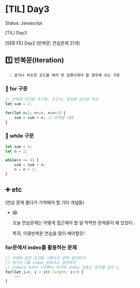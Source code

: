 # [TIL] Day3

Status: Javascript

[TIL] Day3

[SEB FE] Day2 (반복문; 연습문제 21개)

## 1️⃣ 반복문(Iteration)

      : 같거나 비슷한 코드를 여러 번 실행시켜야 할 경우에 쓰는 구문

### 📎 for 구문

```jsx
// 반복할 조건을 초기화, 조건식, 증감문 순으로 작성
let sum = 1;

for(let n=2; n<=4; n=n+1) {
	sum = sum + n; // 반복할 내용
}
```

### 📎 while 구문

```jsx
let sum = 1;
let n = 2;

while(n <= 4) {
	sum = sum + n;
	n = n + 1;
}
```

## ➕ etc

 (연습 문제 풀다가 기억해야 할 기타 개념들)

- 😱
    
    오늘 연습문제는 어떻게 접근해야 할 일 막막한 문제들이 꽤 있었다..
    
    특히, 이중반복문 연습을 많이 해야할듯!
    

### for문에서 index를 활용하는 문제

```jsx
// 아래와 같은 조건을 기본으로 문제 생각하기!
// 여기서 i를 index 번호라고 생각하자
// index는 0부터 시작해서 마지막 index 번호는 문자열 길이-1.
for(let i=0; i < str.length; i++) {
	~~~
}
```